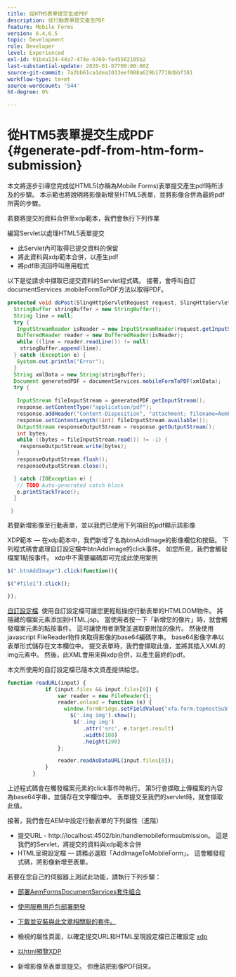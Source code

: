 ```yaml
---
title: 從HTM5表單提交生成PDF
description: 從行動表單提交產生PDF
feature: Mobile Forms
version: 6.4,6.5
topic: Development
role: Developer
level: Experienced
exl-id: 91b4a134-44a7-474e-b769-fe45562105b2
last-substantial-update: 2020-01-07T00:00:00Z
source-git-commit: 7a2bb61ca1dea1013eef088a629b17718dbbf381
workflow-type: tm+mt
source-wordcount: '544'
ht-degree: 0%

---
```


# 從HTM5表單提交生成PDF {#generate-pdf-from-htm-form-submission}

本文將逐步引導您完成從HTML5(亦稱為Mobile Forms)表單提交產生pdf時所涉及的步驟。 本示範也將說明將影像新增至HTML5表單，並將影像合併為最終pdf所需的步驟。


若要將提交的資料合併至xdp範本，我們會執行下列作業

編寫Servlet以處理HTML5表單提交

* 此Servlet內可取得已提交資料的保留
* 將此資料與xdp範本合併，以產生pdf
* 將pdf串流回呼叫應用程式

以下是從請求中擷取已提交資料的Servlet程式碼。 接著，會呼叫自訂documentServices .mobileFormToPDF方法以取得PDF。

```java
protected void doPost(SlingHttpServletRequest request, SlingHttpServletResponse response) {
  StringBuffer stringBuffer = new StringBuffer();
  String line = null;
  try {
   InputStreamReader isReader = new InputStreamReader(request.getInputStream(), "UTF-8");
   BufferedReader reader = new BufferedReader(isReader);
   while ((line = reader.readLine()) != null)
    stringBuffer.append(line);
  } catch (Exception e) {
   System.out.println("Error");
  }
  String xmlData = new String(stringBuffer);
  Document generatedPDF = documentServices.mobileFormToPDF(xmlData);
  try {
   
   InputStream fileInputStream = generatedPDF.getInputStream();
   response.setContentType("application/pdf");
   response.addHeader("Content-Disposition", "attachment; filename=AemFormsRocks.pdf");
   response.setContentLength((int) fileInputStream.available());
   OutputStream responseOutputStream = response.getOutputStream();
   int bytes;
   while ((bytes = fileInputStream.read()) != -1) {
    responseOutputStream.write(bytes);
   }
   responseOutputStream.flush();
   responseOutputStream.close();

  } catch (IOException e) {
   // TODO Auto-generated catch block
   e.printStackTrace();
  }

 }
```

若要新增影像至行動表單，並以我們已使用下列項目的pdf顯示該影像

XDP範本 — 在xdp範本中，我們新增了名為btnAddImage的影像欄位和按鈕。 下列程式碼會處理自訂設定檔中btnAddImage的click事件。 如您所見，我們會觸發檔案1點按事件。 xdp中不需要編碼即可完成此使用案例

```javascript
$(".btnAddImage").click(function(){

$("#file1").click();

});
```

[自訂設定檔](https://helpx.adobe.com/livecycle/help/mobile-forms/creating-profile.html#CreatingCustomProfiles). 使用自訂設定檔可讓您更輕鬆操控行動表單的HTMLDOM物件。 將隱藏的檔案元素添加到HTML.jsp。 當使用者按一下「新增您的像片」時，就會觸發檔案元素的點按事件。 這可讓使用者瀏覽並選取要附加的像片。 然後使用javascript FileReader物件來取得影像的base64編碼字串。 base64影像字串以表單形式儲存在文本欄位中。 提交表單時，我們會擷取此值，並將其插入XML的img元素中。 然後，此XML會用來與xdp合併，以產生最終的pdf。

本文所使用的自訂設定檔已隨本文資產提供給您。

```javascript
function readURL(input) {
            if (input.files && input.files[0]) {
                var reader = new FileReader();
                reader.onload = function (e) {
                  window.formBridge.setFieldValue("xfa.form.topmostSubform.Page1.base64image",reader.result);
                    $('.img img').show();
                     $('.img img')
                        .attr('src', e.target.result)
                        .width(180)
                        .height(200)
                };

                reader.readAsDataURL(input.files[0]);
            }
        }
```

上述程式碼會在觸發檔案元素的click事件時執行。 第5行會擷取上傳檔案的內容為base64字串，並儲存在文字欄位中。 表單提交至我們的servlet時，就會擷取此值。

接著，我們會在AEM中設定行動表單的下列屬性（進階）

* 提交URL - http://localhost:4502/bin/handlemobileformsubmission。 這是我們的Servlet，將提交的資料與xdp範本合併
* HTML呈現設定檔 — 請務必選取「AddImageToMobileForm」。 這會觸發程式碼，將影像新增至表單。

若要在您自己的伺服器上測試此功能，請執行下列步驟：

* [部署AemFormsDocumentServices套件組合](/help/forms/assets/common-osgi-bundles/AEMFormsDocumentServices.core-1.0-SNAPSHOT.jar)

* [使用服務用戶包部署開發](/help/forms/assets/common-osgi-bundles/DevelopingWithServiceUser.jar)

* [下載並安裝與此文章相關聯的套件。](assets/pdf-from-mobile-form-submission.zip)

* 檢視的屬性頁面，以確定提交URL和HTML呈現設定檔已正確設定  [xdp](http://localhost:4502/libs/fd/fm/gui/content/forms/formmetadataeditor.html/content/dam/formsanddocuments/schengen.xdp)

* [以html預覽XDP](http://localhost:4502/content/dam/formsanddocuments/schengen.xdp/jcr:content)

* 新增影像至表單並提交。 你應該把影像PDF回來。
